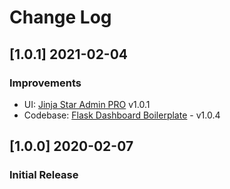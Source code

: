 # Change Log

## [1.0.1] 2021-02-04
### Improvements

- UI: [Jinja Star Admin PRO](https://github.com/app-generator/jinja-star-admin-pro/releases) v1.0.1 
- Codebase: [Flask Dashboard Boilerplate](https://github.com/app-generator/boilerplate-code-flask-dashboard/releases) - v1.0.4

## [1.0.0] 2020-02-07
### Initial Release
